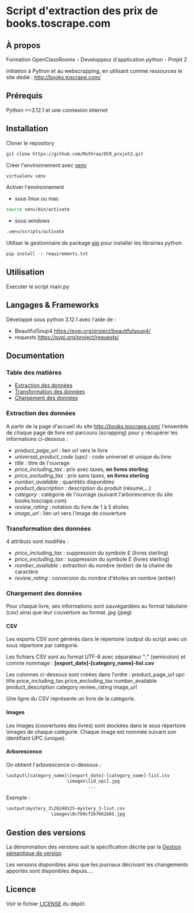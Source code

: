 # Script d'extraction des prix de books.toscrape.com

## À propos

Formation OpenClassRooms - Developpeur d'application python - Projet 2

initiation à Python et au webscrapping, en utilisant comme ressources le site dédié : http://books.toscrape.com/


## Prérequis

Python >=3.12.1 et une connexion internet

## Installation

Cloner le repository
```bash
git clone https://github.com/Mothraa/OCR_projet2.git
```
Créer l'environnement avec [venv](https://docs.python.org/fr/3/library/venv.html)
```bash
virtualenv venv
```
Activer l'environnement

- sous linux ou mac
```bash
source venv/bin/activate
```
- sous windows
```bash
.venv/scripts/activate
```
Utiliser le gestionnaire de package [pip](https://docs.python.org/fr/dev/installing/index.html) pour installer les librairies python
```bash
pip install -r requirements.txt
```

## Utilisation

Executer le script main.py

## Langages & Frameworks

Développé sous python 3.12.1
avec l'aide de :
- BeautifulSoup4 https://pypi.org/project/beautifulsoup4/
- requests https://pypi.org/project/requests/

## Documentation

### Table des matières

  - [Extraction des données](#extract)
  - [Transformation des données](#transform)
  - [Chargement des données](#load)

### Extraction des données

A partir de la page d'accueil du site http://books.toscrape.com/ l'ensemble de chaque page de livre est parcouru (scrapping) pour y récupérer les informations ci-dessous :

* *product_page_url* : lien url vers le livre
* *universal_product_code (upc)* : code universel et unique du livre
* *title* : titre de l'ouvrage
* *price_including_tax* : prix avec taxes, **en livres sterling**
* *price_excluding_tax* : prix sans taxes, **en livres sterling**
* *number_available* : quantités disponibles
* *product_description* : description du produit (résumé,...)
* *category* : catégorie de l'ouvrage (suivant l'arborescence du site books.toscrape.com)
* *review_rating* : notation du livre de 1 à 5 étoiles
* *image_url* : lien url vers l'image de couverture

### Transformation des données

4 attributs sont modifiés :
* *price_including_tax* : suppression du symbole £ (livres sterling)
* *price_excluding_tax* : suppression du symbole £ (livres sterling)
* *number_available* : extraction du nombre (entier) de la chaine de caractère
* *review_rating* : conversion du nombre d'étoiles en nombre (entier)

### Chargement des données

Pour chaque livre, ses informations sont sauvegardées au format tabulaire (csv) ainsi que leur couverture au format .jpg (jpeg)

#### CSV

Les exports CSV sont générés dans le répertoire \output du script avec un sous répertoire par catégorie.

Les fichiers CSV sont au format UTF-8 avec séparateur ";" (semicolon) et comme nommage : **[export_date]-[category_name]-list.csv**

Les colonnes ci-dessous sont créées dans l'ordre :
    product_page_url
    upc
    title
    price_including_tax
    price_excluding_tax
    number_available
    product_description
    category
    review_rating
    image_url

Une ligne du CSV représente un livre de la catégorie.

#### Images

Les images (couvertures des livres) sont stockées dans le sous répertoire \images de chaque catégorie.
Chaque image est nommée suivant son identifiant UPC (unique).

#### Arborescence

On obtient l'arborescence ci-dessous :
```bash
\output\[category_name]\[export_date]-[category_name]-list.csv
                       \images\[id_upc].jpg
                               ...
```
Exemple :
```bash
\output\mystery_3\20240125-mystery_3-list.csv
                 \images\0c7b9cf2b7662b65.jpg
```

## Gestion des versions

La dénomination des versions suit la spécification décrite par la [Gestion sémantique de version](https://semver.org/lang/fr/)

Les versions disponibles ainsi que les journaux décrivant les changements apportés sont disponibles depuis....


## Licence

Voir le fichier [LICENSE](./LICENSE.md) du dépôt.